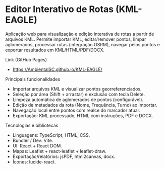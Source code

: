 # Editor Interativo de Rotas (KML-EAGLE)

Aplicação web para visualização e edição interativa de rotas a partir de arquivos KML.
Permite importar KML, editar/remover pontos, limpar aglomerados, processar rotas (integração OSRM), navegar pelos pontos e exportar resultados em KML/HTML/PDF/DOCX.

Link (GitHub Pages)
- https://AmbientalSC.github.io/KML-EAGLE/

Principais funcionalidades
- Importar arquivos KML e visualizar pontos georreferenciados.
- Seleção por área (Shift + arrastar) e exclusão com tecla Delete.
- Limpeza automática de aglomerados de pontos (configurável).
- Edição de metadados da rota (Nome, Frequência, Turno) ao importar.
- Navegação local entre pontos com realce do marcador atual.
- Exportação: KML processado, HTML com instruções, PDF e DOCX.

Tecnologias e bibliotecas
- Linguagens: TypeScript, HTML, CSS.
- Bundler / Dev: Vite.
- UI: React + React DOM.
- Mapas: Leaflet + react-leaflet + leaflet-draw.
- Exportação/relatórios: jsPDF, html2canvas, docx.
- Ícones: lucide-react.

